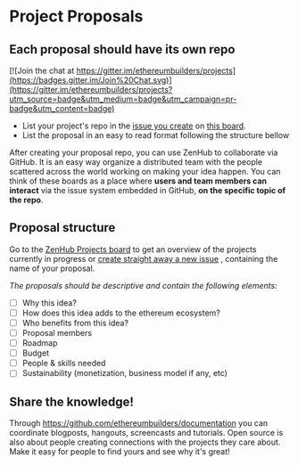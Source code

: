 Project Proposals
=========
## Each proposal should have its own repo

[![Join the chat at https://gitter.im/ethereumbuilders/projects](https://badges.gitter.im/Join%20Chat.svg)](https://gitter.im/ethereumbuilders/projects?utm_source=badge&utm_medium=badge&utm_campaign=pr-badge&utm_content=badge)

* List your project's repo in the [issue you create](https://github.com/ethereumbuilders/projects/issues/new) on [this board](https://github.com/ethereumbuilders/projects#boards).
* List the proposal in an easy to read format following the structure bellow

After creating your proposal repo, you can use ZenHub to collaborate via GitHub. It is an easy way organize a distributed team with the people scattered across the world working on making your idea happen. You can think of these boards as a place where **users and team members can interact** via the issue system embedded in GitHub, **on the specific topic of the repo**.

## Proposal structure

Go to the [ZenHub Projects board](https://github.com/ethereumbuilders/projects#boards) to get an overview of the projects currently in progress or [create straight away a new issue](https://github.com/ethereumbuilders/Projects/issues/new) , containing the name of your proposal.

*The proposals should be descriptive and contain the following elements:*
- [ ] Why this idea?
- [ ] How does this idea adds to the ethereum ecosystem?
- [ ] Who benefits from this idea?
- [ ] Proposal members
- [ ] Roadmap
- [ ] Budget
- [ ] People & skills needed
- [ ] Sustainability (monetization, business model if any, etc)

## Share the knowledge!

Through https://github.com/ethereumbuilders/documentation you can coordinate blogposts, hangouts, screencasts and tutorials. Open source is also about people creating connections with the projects they care about. Make it easy for people to find yours and see why it's great! 
